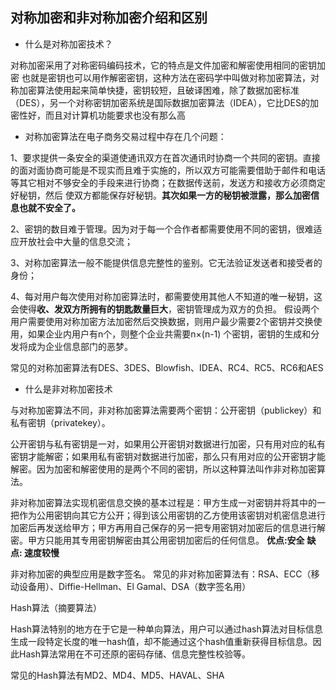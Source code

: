 ## 对称加密和非对称加密介绍和区别
- 什么是对称加密技术？

对称加密采用了对称密码编码技术，它的特点是文件加密和解密使用相同的密钥加密
也就是密钥也可以用作解密密钥，这种方法在密码学中叫做对称加密算法，对称加密算法使用起来简单快捷，密钥较短，且破译困难，除了数据加密标准（DES），另一个对称密钥加密系统是国际数据加密算法（IDEA），它比DES的加密性好，而且对计算机功能要求也没有那么高

  - 对称加密算法在电子商务交易过程中存在几个问题：

  1、要求提供一条安全的渠道使通讯双方在首次通讯时协商一个共同的密钥。直接的面对面协商可能是不现实而且难于实施的，所以双方可能需要借助于邮件和电话等其它相对不够安全的手段来进行协商；在数据传送前，发送方和接收方必须商定好秘钥，然后 使双方都能保存好秘钥。**其次如果一方的秘钥被泄露，那么加密信息也就不安全了。**

  2、密钥的数目难于管理。因为对于每一个合作者都需要使用不同的密钥，很难适应开放社会中大量的信息交流；

  3、对称加密算法一般不能提供信息完整性的鉴别。它无法验证发送者和接受者的身份；

  4、每对用户每次使用对称加密算法时，都需要使用其他人不知道的唯一秘钥，这会使得**收、发双方所拥有的钥匙数量巨大**，密钥管理成为双方的负担。
  假设两个用户需要使用对称加密方法加密然后交换数据，则用户最少需要2个密钥并交换使用，如果企业内用户有n个，则整个企业共需要n×(n-1) 个密钥，密钥的生成和分发将成为企业信息部门的恶梦。

常见的对称加密算法有DES、3DES、Blowfish、IDEA、RC4、RC5、RC6和AES 

- 什么是非对称加密技术

与对称加密算法不同，非对称加密算法需要两个密钥：公开密钥（publickey）和私有密钥（privatekey）。

公开密钥与私有密钥是一对，如果用公开密钥对数据进行加密，只有用对应的私有密钥才能解密；如果用私有密钥对数据进行加密，那么只有用对应的公开密钥才能解密。因为加密和解密使用的是两个不同的密钥，所以这种算法叫作非对称加密算法。

非对称加密算法实现机密信息交换的基本过程是：甲方生成一对密钥并将其中的一把作为公用密钥向其它方公开；得到该公用密钥的乙方使用该密钥对机密信息进行加密后再发送给甲方；甲方再用自己保存的另一把专用密钥对加密后的信息进行解密。甲方只能用其专用密钥解密由其公用密钥加密后的任何信息。
    **优点:安全**
    **缺点: 速度较慢**

非对称加密的典型应用是数字签名。
常见的非对称加密算法有：RSA、ECC（移动设备用）、Diffie-Hellman、El Gamal、DSA（数字签名用）

Hash算法（摘要算法）

Hash算法特别的地方在于它是一种单向算法，用户可以通过hash算法对目标信息生成一段特定长度的唯一hash值，却不能通过这个hash值重新获得目标信息。因此Hash算法常用在不可还原的密码存储、信息完整性校验等。

常见的Hash算法有MD2、MD4、MD5、HAVAL、SHA